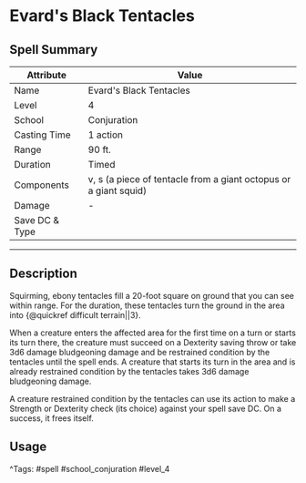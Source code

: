 # Evard's Black Tentacles

## Spell Summary

| Attribute        | Value                  |
|------------------|------------------------|
| Name             | Evard's Black Tentacles                 |
| Level            | 4                |
| School           | Conjuration          |
| Casting Time     | 1 action              |
| Range            | 90 ft.            |
| Duration         | Timed             |
| Components       | v, s (a piece of tentacle from a giant octopus or a giant squid)             |
| Damage           | -               |
| Save DC & Type   |              |

---

## Description

Squirming, ebony tentacles fill a 20-foot square on ground that you can see within range. For the duration, these tentacles turn the ground in the area into {@quickref difficult terrain||3}.

When a creature enters the affected area for the first time on a turn or starts its turn there, the creature must succeed on a Dexterity saving throw or take 3d6 damage bludgeoning damage and be restrained condition by the tentacles until the spell ends. A creature that starts its turn in the area and is already restrained condition by the tentacles takes 3d6 damage bludgeoning damage.

A creature restrained condition by the tentacles can use its action to make a Strength or Dexterity check (its choice) against your spell save DC. On a success, it frees itself.

## Usage


^Tags: #spell #school_conjuration #level_4